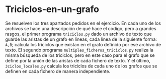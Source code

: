 # Triciclos-en-un-grafo
Se resuelven los tres apartados pedidos en el ejercicio. 
En cada uno de los archivos se hace una descripción de qué hace el código, pero a grandes rasgos, el primer programa ```triciclos.py``` dado un archivo de texto que guarde las aristas de un grafo en líneas, cada línea de la siguiente forma: `A,B`; calcula los triciclos que existan en el grafo definido por ese archivo de texto. El segundo programa ```multiples_ficheros_triciclos.py``` realiza la misma búsqueda de los triciclos, pero en este caso para el grafo que se define por la unión de las aristas de cada fichero de texto. Y el último, ```3ciclos_locales.py``` calcula los triciclos de cada uno de los grafos que se definen en cada fichero de manera independiente.
